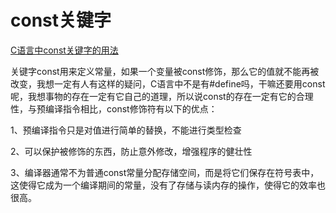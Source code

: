 # const关键字

[C语言中const关键字的用法](https://blog.csdn.net/xingjiarong/article/details/47282255?ops_request_misc=%257B%2522request%255Fid%2522%253A%2522166333657816782412562614%2522%252C%2522scm%2522%253A%252220140713.130102334.pc%255Fall.%2522%257D&request_id=166333657816782412562614&biz_id=0&utm_medium=distribute.pc_search_result.none-task-blog-2~all~first_rank_ecpm_v1~hot_rank-2-47282255-null-null.142^v47^body_digest,201^v3^add_ask&utm_term=C%E8%AF%AD%E8%A8%80%20const%E5%85%B3%E9%94%AE%E5%AD%97&spm=1018.2226.3001.4187)

关键字const用来定义常量，如果一个变量被const修饰，那么它的值就不能再被改变，我想一定有人有这样的疑问，C语言中不是有#define吗，干嘛还要用const呢，我想事物的存在一定有它自己的道理，所以说const的存在一定有它的合理性，与预编译指令相比，const修饰符有以下的优点：

1、预编译指令只是对值进行简单的替换，不能进行类型检查

2、可以保护被修饰的东西，防止意外修改，增强程序的健壮性

3、编译器通常不为普通const常量分配存储空间，而是将它们保存在符号表中，这使得它成为一个编译期间的常量，没有了存储与读内存的操作，使得它的效率也很高。



